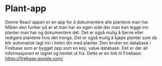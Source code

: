 # Plant-app

Denne React appen er en app for å dokumentere alle plantene man har. Måten den funker på er at man har en egen side der man kan legge inn planter man har og dokumentere det. Det er også mulig å fjerne eller redigere plantene hvis det trengs. Det er også mulig å kjøpe planter som da blir automatisk lagt inn i listen din med planter.
Den bruker en database i Firebase som er bygget opp som en key, value database. Det er der all informasjonen er lagret og hentet ut fra. Dette er en link til Firebase: https://firebase.google.com/

